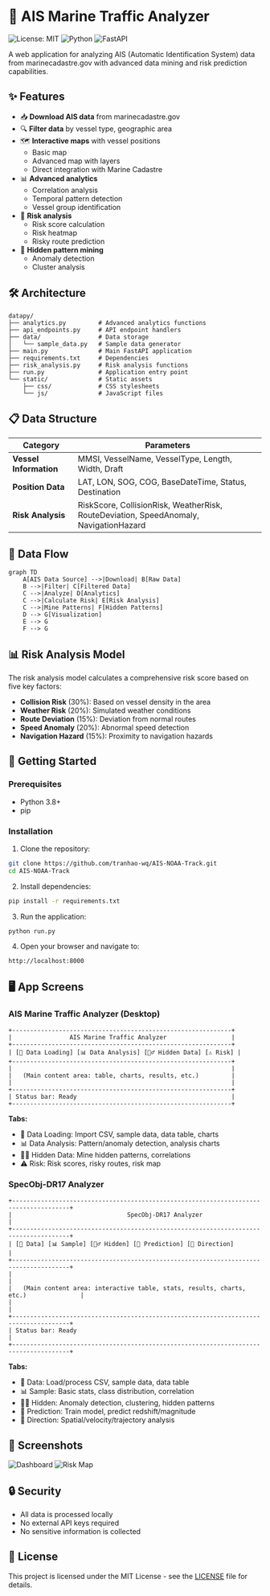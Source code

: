 # 🚢 AIS Marine Traffic Analyzer

![License: MIT](https://img.shields.io/badge/License-MIT-yellow.svg)
![Python](https://img.shields.io/badge/Python-3.8+-blue.svg)
![FastAPI](https://img.shields.io/badge/FastAPI-0.104.1-green.svg)

A web application for analyzing AIS (Automatic Identification System) data from marinecadastre.gov with advanced data mining and risk prediction capabilities.

## ✨ Features

- 📥 **Download AIS data** from marinecadastre.gov
- 🔍 **Filter data** by vessel type, geographic area
- 🗺️ **Interactive maps** with vessel positions
  - Basic map
  - Advanced map with layers
  - Direct integration with Marine Cadastre
- 📊 **Advanced analytics**
  - Correlation analysis
  - Temporal pattern detection
  - Vessel group identification
- 🚨 **Risk analysis**
  - Risk score calculation
  - Risk heatmap
  - Risky route prediction
- 🔮 **Hidden pattern mining**
  - Anomaly detection
  - Cluster analysis

## 🛠️ Architecture

```
datapy/
├── analytics.py         # Advanced analytics functions
├── api_endpoints.py     # API endpoint handlers
├── data/                # Data storage
│   └── sample_data.py   # Sample data generator
├── main.py              # Main FastAPI application
├── requirements.txt     # Dependencies
├── risk_analysis.py     # Risk analysis functions
├── run.py               # Application entry point
└── static/              # Static assets
    ├── css/             # CSS stylesheets
    └── js/              # JavaScript files
```

## 📋 Data Structure

| Category | Parameters |
|----------|------------|
| **Vessel Information** | MMSI, VesselName, VesselType, Length, Width, Draft |
| **Position Data** | LAT, LON, SOG, COG, BaseDateTime, Status, Destination |
| **Risk Analysis** | RiskScore, CollisionRisk, WeatherRisk, RouteDeviation, SpeedAnomaly, NavigationHazard |

## 🔄 Data Flow

```mermaid
graph TD
    A[AIS Data Source] -->|Download| B[Raw Data]
    B -->|Filter| C[Filtered Data]
    C -->|Analyze| D[Analytics]
    C -->|Calculate Risk| E[Risk Analysis]
    C -->|Mine Patterns| F[Hidden Patterns]
    D --> G[Visualization]
    E --> G
    F --> G
```

## 📊 Risk Analysis Model

The risk analysis model calculates a comprehensive risk score based on five key factors:

- **Collision Risk** (30%): Based on vessel density in the area
- **Weather Risk** (20%): Simulated weather conditions
- **Route Deviation** (15%): Deviation from normal routes
- **Speed Anomaly** (20%): Abnormal speed detection
- **Navigation Hazard** (15%): Proximity to navigation hazards

## 🚀 Getting Started

### Prerequisites

- Python 3.8+
- pip

### Installation

1. Clone the repository:
```bash
git clone https://github.com/tranhao-wq/AIS-NOAA-Track.git
cd AIS-NOAA-Track
```

2. Install dependencies:
```bash
pip install -r requirements.txt
```

3. Run the application:
```bash
python run.py
```

4. Open your browser and navigate to:
```
http://localhost:8000
```

## 🖥️ App Screens

### AIS Marine Traffic Analyzer (Desktop)

```
+-------------------------------------------------------------+
|                AIS Marine Traffic Analyzer                  |
+-------------------------------------------------------------+
| [📂 Data Loading] [📊 Data Analysis] [🕵️‍♂️ Hidden Data] [⚠️ Risk] |
+-------------------------------------------------------------+
|                                                             |
|   (Main content area: table, charts, results, etc.)         |
|                                                             |
+-------------------------------------------------------------+
| Status bar: Ready                                           |
+-------------------------------------------------------------+
```
**Tabs:**
- 📂 Data Loading: Import CSV, sample data, data table, charts
- 📊 Data Analysis: Pattern/anomaly detection, analysis charts
- 🕵️‍♂️ Hidden Data: Mine hidden patterns, correlations
- ⚠️ Risk: Risk scores, risky routes, risk map

### SpecObj-DR17 Analyzer

```
+--------------------------------------------------------------------------------------+
|                                SpecObj-DR17 Analyzer                                |
+--------------------------------------------------------------------------------------+
| [📂 Data] [📊 Sample] [🕵️‍♂️ Hidden] [🤖 Prediction] [🧭 Direction]                      |
+--------------------------------------------------------------------------------------+
|                                                                                      |
|   (Main content area: interactive table, stats, results, charts, etc.)               |
|                                                                                      |
+--------------------------------------------------------------------------------------+
| Status bar: Ready                                                                    |
+--------------------------------------------------------------------------------------+
```
**Tabs:**
- 📂 Data: Load/process CSV, sample data, data table
- 📊 Sample: Basic stats, class distribution, correlation
- 🕵️‍♂️ Hidden: Anomaly detection, clustering, hidden patterns
- 🤖 Prediction: Train model, predict redshift/magnitude
- 🧭 Direction: Spatial/velocity/trajectory analysis

## 📸 Screenshots

![Dashboard](https://via.placeholder.com/800x450.png?text=AIS+Marine+Traffic+Analyzer+Dashboard)
![Risk Map](https://via.placeholder.com/800x450.png?text=Risk+Analysis+Map)

## 🔒 Security

- All data is processed locally
- No external API keys required
- No sensitive information is collected

## 📄 License

This project is licensed under the MIT License - see the [LICENSE](LICENSE) file for details.